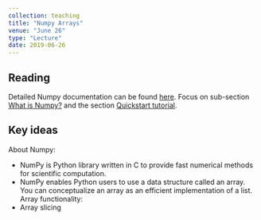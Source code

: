```yaml
---
collection: teaching
title: "Numpy Arrays"
venue: "June 26"
type: "Lecture"
date: 2019-06-26
---
```


## Reading
Detailed Numpy documentation can be found [here](https://docs.scipy.org/doc/numpy/user/index.html#user). Focus on sub-section [What is Numpy?](https://docs.scipy.org/doc/numpy/user/whatisnumpy.html) and the section
[Quickstart tutorial](https://docs.scipy.org/doc/numpy/user/quickstart.html).

## Key ideas

About Numpy:
* NumPy is Python library written in C to provide fast numerical methods for scientific computation.
* NumPy enables Python users to use a data structure called an array. You can conceptualize an array as an efficient implementation of a list.
Array functionality:
* Array slicing
